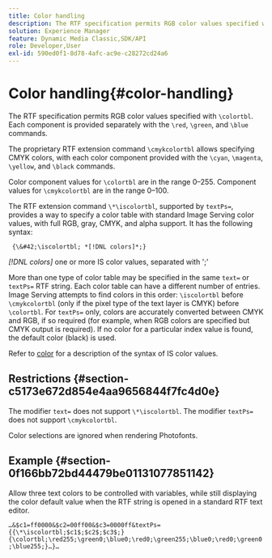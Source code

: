 ```yaml
---
title: Color handling
description: The RTF specification permits RGB color values specified with &bsol;colortbl. Each component is provided separately with the &bsol;red, &bsol;green, and &bsol;blue commands.
solution: Experience Manager
feature: Dynamic Media Classic,SDK/API
role: Developer,User
exl-id: 590ed0f1-8d78-4afc-ac9e-c28272cd24a6
---
```

# Color handling{#color-handling}

The RTF specification permits RGB color values specified with `\colortbl`. Each component is provided separately with the `\red`, `\green`, and `\blue` commands.

The proprietary RTF extension command `\cmykcolortbl` allows specifying CMYK colors, with each color component provided with the `\cyan`, `\magenta`, `\yellow`, and `\black` commands.

Color component values for `\colortbl` are in the range 0&ndash;255. Component values for `\cmykcolortbl` are in the range 0&ndash;100.

The RTF extension command `\*\iscolortbl`, supported by `textPs=`, provides a way to specify a color table with standard Image Serving color values, with full RGB, gray, CMYK, and alpha support. It has the following syntax:

` {\&#42;\iscolortbl; *[!DNL colors]*;}`

*[!DNL colors]* one or more IS color values, separated with ';'

More than one type of color table may be specified in the same `text=` or `textPs=` RTF string. Each color table can have a different number of entries. Image Serving attempts to find colors in this order: `\iscolortbl` before `\cmykcolortbl` (only if the pixel type of the text layer is CMYK) before `\colortbl`. For `textPs=` only, colors are accurately converted between CMYK and RGB, if so required (for example, when RGB colors are specified but CMYK output is required). If no color for a particular index value is found, the default color (black) is used.

Refer to [color](/help/aem-is-ir-api/is-api/http-ref/image-serving-api-ref/c-http-protocol-reference/c-data-types/r-is-http-color.md) for a description of the syntax of IS color values.

## Restrictions {#section-c5173e672d854e4aa9656844f7fc4d0e}

The modifier `text=` does not support `\*\iscolortbl`. The modifier `textPs=` does not support `\cmykcolortbl`.

Color selections are ignored when rendering Photofonts.

## Example {#section-0f166bb72bd44479be01131077851142}

Allow three text colors to be controlled with variables, while still displaying the color default value when the RTF string is opened in a standard RTF text editor.

`…&$c1=ff0000&$c2=00ff00&$c3=0000ff&textPs={{\*\iscolortbl;$c1$;$c2$;$c3$;}{\colortbl;\red255;\green0;\blue0;\red0;\green255;\blue0;\red0;\green0;\blue255;}…}…`

